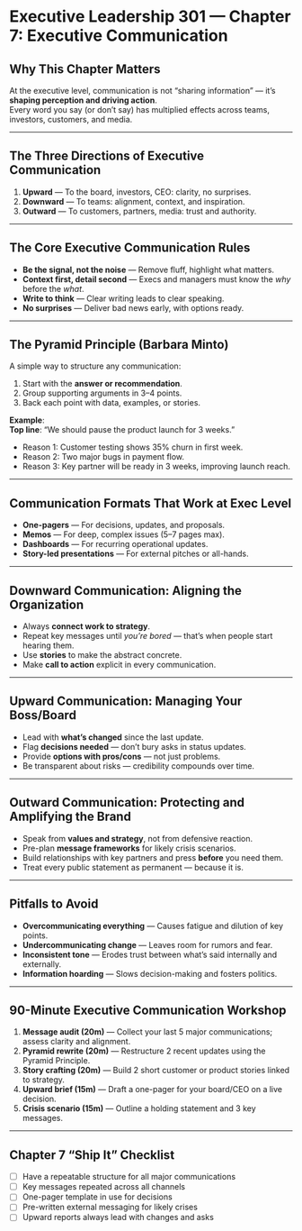# Executive Leadership 301 — Chapter 7: Executive Communication

## Why This Chapter Matters
At the executive level, communication is not “sharing information” — it’s **shaping perception and driving action**.  
Every word you say (or don’t say) has multiplied effects across teams, investors, customers, and media.

---

## The Three Directions of Executive Communication
1. **Upward** — To the board, investors, CEO: clarity, no surprises.
2. **Downward** — To teams: alignment, context, and inspiration.
3. **Outward** — To customers, partners, media: trust and authority.

---

## The Core Executive Communication Rules
- **Be the signal, not the noise** — Remove fluff, highlight what matters.
- **Context first, detail second** — Execs and managers must know the *why* before the *what*.
- **Write to think** — Clear writing leads to clear speaking.
- **No surprises** — Deliver bad news early, with options ready.

---

## The Pyramid Principle (Barbara Minto)
A simple way to structure any communication:
1. Start with the **answer or recommendation**.
2. Group supporting arguments in 3–4 points.
3. Back each point with data, examples, or stories.

**Example**:  
**Top line**: “We should pause the product launch for 3 weeks.”  
- Reason 1: Customer testing shows 35% churn in first week.  
- Reason 2: Two major bugs in payment flow.  
- Reason 3: Key partner will be ready in 3 weeks, improving launch reach.

---

## Communication Formats That Work at Exec Level
- **One-pagers** — For decisions, updates, and proposals.
- **Memos** — For deep, complex issues (5–7 pages max).
- **Dashboards** — For recurring operational updates.
- **Story-led presentations** — For external pitches or all-hands.

---

## Downward Communication: Aligning the Organization
- Always **connect work to strategy**.
- Repeat key messages until *you’re bored* — that’s when people start hearing them.
- Use **stories** to make the abstract concrete.
- Make **call to action** explicit in every communication.

---

## Upward Communication: Managing Your Boss/Board
- Lead with **what’s changed** since the last update.
- Flag **decisions needed** — don’t bury asks in status updates.
- Provide **options with pros/cons** — not just problems.
- Be transparent about risks — credibility compounds over time.

---

## Outward Communication: Protecting and Amplifying the Brand
- Speak from **values and strategy**, not from defensive reaction.
- Pre-plan **message frameworks** for likely crisis scenarios.
- Build relationships with key partners and press **before** you need them.
- Treat every public statement as permanent — because it is.

---

## Pitfalls to Avoid
- **Overcommunicating everything** — Causes fatigue and dilution of key points.
- **Undercommunicating change** — Leaves room for rumors and fear.
- **Inconsistent tone** — Erodes trust between what’s said internally and externally.
- **Information hoarding** — Slows decision-making and fosters politics.

---

## 90-Minute Executive Communication Workshop
1. **Message audit (20m)** — Collect your last 5 major communications; assess clarity and alignment.
2. **Pyramid rewrite (20m)** — Restructure 2 recent updates using the Pyramid Principle.
3. **Story crafting (20m)** — Build 2 short customer or product stories linked to strategy.
4. **Upward brief (15m)** — Draft a one-pager for your board/CEO on a live decision.
5. **Crisis scenario (15m)** — Outline a holding statement and 3 key messages.

---

## Chapter 7 “Ship It” Checklist
- [ ] Have a repeatable structure for all major communications
- [ ] Key messages repeated across all channels
- [ ] One-pager template in use for decisions
- [ ] Pre-written external messaging for likely crises
- [ ] Upward reports always lead with changes and asks
